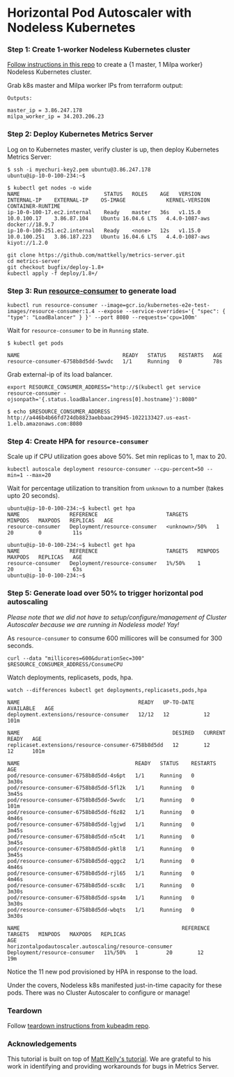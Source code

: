 # Horizontal Pod Autoscaler with Nodeless Kubernetes

### Step 1: Create 1-worker Nodeless Kubernetes cluster

[Follow instructions in this repo](https://github.com/elotl/kubeadm-aws) to create a {1 master, 1 Milpa worker} Nodeless Kubernetes cluster.

Grab k8s master and Milpa worker IPs from terraform output:
```
Outputs:

master_ip = 3.86.247.178
milpa_worker_ip = 34.203.206.23
```

### Step 2: Deploy Kubernetes Metrics Server

Log on to Kubernetes master, verify cluster is up, then deploy Kubernetes Metrics Server:

```
$ ssh -i myechuri-key2.pem ubuntu@3.86.247.178
ubuntu@ip-10-0-100-234:~$
```

```
$ kubectl get nodes -o wide
NAME                           STATUS   ROLES    AGE   VERSION   INTERNAL-IP    EXTERNAL-IP    OS-IMAGE             KERNEL-VERSION   CONTAINER-RUNTIME
ip-10-0-100-17.ec2.internal    Ready    master   36s   v1.15.0   10.0.100.17    3.86.87.104    Ubuntu 16.04.6 LTS   4.4.0-1087-aws   docker://18.9.7
ip-10-0-100-251.ec2.internal   Ready    <none>   12s   v1.15.0   10.0.100.251   3.86.187.223   Ubuntu 16.04.6 LTS   4.4.0-1087-aws   kiyot://1.2.0
```

```
git clone https://github.com/mattkelly/metrics-server.git
cd metrics-server
git checkout bugfix/deploy-1.8+
kubectl apply -f deploy/1.8+/
```

### Step 3: Run [resource-consumer](https://github.com/kubernetes/kubernetes/tree/master/test/images/resource-consumer) to generate load

```
kubectl run resource-consumer --image=gcr.io/kubernetes-e2e-test-images/resource-consumer:1.4 --expose --service-overrides='{ "spec": { "type": "LoadBalancer" } }' --port 8080 --requests='cpu=100m'
```

Wait for `resource-consumer` to be in `Running` state.
```
$ kubectl get pods

NAME                                 READY   STATUS    RESTARTS   AGE
resource-consumer-6758b8d5dd-5wvdc   1/1     Running   0          78s
```

Grab external-ip of its load balancer.
```
export RESOURCE_CONSUMER_ADDRESS="http://$(kubectl get service resource-consumer -ojsonpath='{.status.loadBalancer.ingress[0].hostname}'):8080"
```

```
$ echo $RESOURCE_CONSUMER_ADDRESS
http://a446b4b66fd724db8823aebbaac29945-1022133427.us-east-1.elb.amazonaws.com:8080
```

### Step 4: Create HPA for `resource-consumer`

Scale up if CPU utilization goes above 50%. Set min replicas to 1, max to 20.
```
kubectl autoscale deployment resource-consumer --cpu-percent=50 --min=1 --max=20
```

Wait for percentage utilization to transition from `unknown` to a number (takes upto 20 seconds).
```
ubuntu@ip-10-0-100-234:~$ kubectl get hpa
NAME                REFERENCE                      TARGETS         MINPODS   MAXPODS   REPLICAS   AGE
resource-consumer   Deployment/resource-consumer   <unknown>/50%   1         20        0          11s

ubuntu@ip-10-0-100-234:~$ kubectl get hpa
NAME                REFERENCE                      TARGETS   MINPODS   MAXPODS   REPLICAS   AGE
resource-consumer   Deployment/resource-consumer   1%/50%    1         20        1          63s
ubuntu@ip-10-0-100-234:~$ 
```

### Step 5: Generate load over 50% to trigger horizontal pod autoscaling

*Please note that we did not have to setup/configure/management of Cluster Autoscaler because we are running in Nodeless mode! Yay!*

As `resource-consumer` to consume 600 millicores will be consumed for 300 seconds.

```
curl --data "millicores=600&durationSec=300" $RESOURCE_CONSUMER_ADDRESS/ConsumeCPU
```

Watch deployments, replicasets, pods, hpa.

```
watch --differences kubectl get deployments,replicasets,pods,hpa
```

```
NAME                                      READY   UP-TO-DATE   AVAILABLE   AGE
deployment.extensions/resource-consumer   12/12   12           12          101m

NAME                                                 DESIRED   CURRENT   READY   AGE
replicaset.extensions/resource-consumer-6758b8d5dd   12        12        12      101m

NAME                                     READY   STATUS    RESTARTS   AGE
pod/resource-consumer-6758b8d5dd-4s6pt   1/1     Running   0          3m30s
pod/resource-consumer-6758b8d5dd-5fl2k   1/1     Running   0          3m45s
pod/resource-consumer-6758b8d5dd-5wvdc   1/1     Running   0          101m
pod/resource-consumer-6758b8d5dd-f6z82   1/1     Running   0          4m46s
pod/resource-consumer-6758b8d5dd-lgjwd   1/1     Running   0          3m45s
pod/resource-consumer-6758b8d5dd-n5c4t   1/1     Running   0          3m45s
pod/resource-consumer-6758b8d5dd-pktl8   1/1     Running   0          3m45s
pod/resource-consumer-6758b8d5dd-qggc2   1/1     Running   0          4m46s
pod/resource-consumer-6758b8d5dd-rjl65   1/1     Running   0          4m46s
pod/resource-consumer-6758b8d5dd-scx8c   1/1     Running   0          3m30s
pod/resource-consumer-6758b8d5dd-sps4m   1/1     Running   0          3m30s
pod/resource-consumer-6758b8d5dd-wbqts   1/1     Running   0          3m30s

NAME                                                    REFERENCE                      TARGETS   MINPODS   MAXPODS   REPLICAS
AGE
horizontalpodautoscaler.autoscaling/resource-consumer   Deployment/resource-consumer   11%/50%   1         20        12
19m
```

Notice the 11 new pod provisioned by HPA in response to the load.

Under the covers, Nodeless k8s manifested just-in-time capacity for these pods. There was no Cluster Autoscaler to configure or manage!

### Teardown

Follow [teardown instructions from kubeadm repo](https://github.com/elotl/kubeadm-aws#teardown).

### Acknowledgements

This tutorial is built on top of [Matt Kelly's tutorial](https://blog.containership.io/cerebral-vs-kubernetes-cluster-autoscaler/). We are grateful to his work in identifying and providing workarounds for bugs in Metrics Server.
